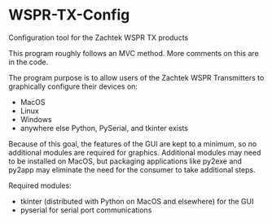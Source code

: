 # WSPR-TX-Config
Configuration tool for the Zachtek WSPR TX products

This program roughly follows an MVC method.  More comments on this are in the code.

The program purpose is to allow users of the Zachtek WSPR Transmitters
to graphically configure their devices on:
- MacOS
- Linux
- Windows
- anywhere else Python, PySerial, and tkinter exists

Because of this goal, the features of the GUI are kept to a minimum,
so no additional modules are required for graphics.  Additional
modules may need to be installed on MacOS, but packaging applications
like py2exe and py2app may eliminate the need for the consumer to take 
additional steps.

Required modules:
- tkinter (distributed with Python on MacOS and elsewhere) for the GUI
- pyserial for serial port communications
